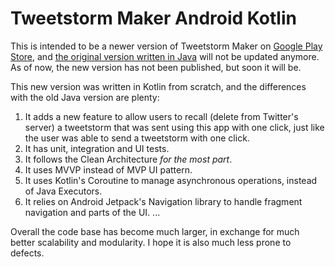 # Tweetstorm Maker Android Kotlin
This is intended to be a newer version of Tweetstorm Maker on [Google Play Store](https://play.google.com/store/apps/details?id=com.muchen.tweetstormandroid.release), and [the original version written in Java](https://github.com/mchen118/tweetstorm-maker-android-java) will not be updated anymore. As of now, the new version has not been published, but soon it will be.

This new version was written in Kotlin from scratch, and the differences with the old Java version are plenty:

1. It adds a new feature to allow users to recall (delete from Twitter's server) a tweetstorm that was sent using this app with one click, just like the user was able to send a tweetstorm with one click.
2. It has unit, integration and UI tests.
3. It follows the Clean Architecture *for the most part*.
4. It uses MVVP instead of MVP UI pattern.
5. It uses Kotlin's Coroutine to manage asynchronous operations, instead of Java Executors.
6. It relies on Android Jetpack's Navigation library to handle fragment navigation and parts of the UI.
...

Overall the code base has become much larger, in exchange for much better scalability and modularity. I hope it is also much less prone to defects.